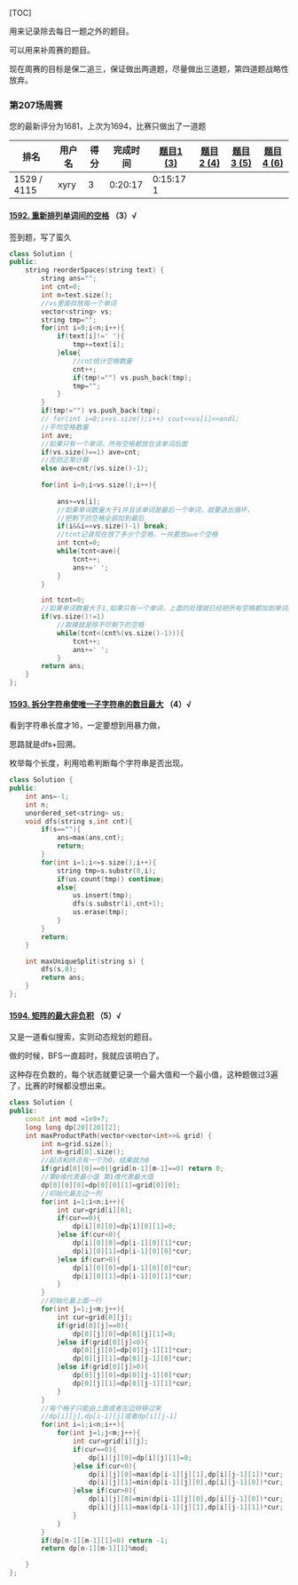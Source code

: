 [TOC]

用来记录除去每日一题之外的题目。

可以用来补周赛的题目。

现在周赛的目标是保二追三，保证做出两道题，尽量做出三道题，第四道题战略性放弃。

### 第207场周赛

您的最新评分为1681，上次为1694，比赛只做出了一道题

| 排名        | 用户名 | 得分 | 完成时间 | [题目1 (3)](https://leetcode-cn.com/contest/weekly-contest-207/problems/rearrange-spaces-between-words/) | [题目2 (4)](https://leetcode-cn.com/contest/weekly-contest-207/problems/split-a-string-into-the-max-number-of-unique-substrings/) | [题目3 (5)](https://leetcode-cn.com/contest/weekly-contest-207/problems/maximum-non-negative-product-in-a-matrix/) | [题目4 (6)](https://leetcode-cn.com/contest/weekly-contest-207/problems/minimum-cost-to-connect-two-groups-of-points/) |
| ----------- | ------ | ---- | -------- | ------------------------------------------------------------ | ------------------------------------------------------------ | ------------------------------------------------------------ | ------------------------------------------------------------ |
| 1529 / 4115 | xyry   | 3    | 0:20:17  | 0:15:17 1                                                    |                                                              |                                                              |                                                              |

#### [1592. 重新排列单词间的空格](https://leetcode-cn.com/problems/rearrange-spaces-between-words/) （3）√

签到题，写了蛮久

```c++
class Solution {
public:
    string reorderSpaces(string text) {
        string ans="";
        int cnt=0;
        int n=text.size();
        //vs里面存放每一个单词
        vector<string> vs;
        string tmp="";
        for(int i=0;i<n;i++){
            if(text[i]!=' '){
                tmp+=text[i];
            }else{
                //cnt统计空格数量
                cnt++;
                if(tmp!="") vs.push_back(tmp);
                tmp="";
            }
        }
        if(tmp!="") vs.push_back(tmp);
        // for(int i=0;i<vs.size();i++) cout<<vs[i]<<endl;
        //平均空格数量
        int ave;
        //如果只有一个单词，所有空格都放在该单词后面
        if(vs.size()==1) ave=cnt;
        //否则正常计算
        else ave=cnt/(vs.size()-1);
        
        for(int i=0;i<vs.size();i++){
            
            ans+=vs[i];
            //如果单词数量大于1并且该单词是最后一个单词，就要退出循环，
            //把剩下的空格全部加到最后
            if(i&&i==vs.size()-1) break;
            //tcnt记录现在放了多少个空格，一共要放ave个空格
            int tcnt=0;
            while(tcnt<ave){
                tcnt++;
                ans+=' ';
            }
        }

        int tcnt=0;
        //如果单词数量大于1,如果只有一个单词，上面的处理就已经把所有空格都加到单词后面了，这里处理的是除不尽的情况
        if(vs.size()!=1)
            //取模就是除不尽剩下的空格
            while(tcnt<(cnt%(vs.size()-1))){
                tcnt++;
                ans+=' ';
            }
        return ans;
    }
};
```



#### [1593. 拆分字符串使唯一子字符串的数目最大](https://leetcode-cn.com/problems/split-a-string-into-the-max-number-of-unique-substrings/)  （4）√

看到字符串长度才16，一定要想到用暴力做，

思路就是dfs+回溯。

枚举每个长度，利用哈希判断每个字符串是否出现。

```c++
class Solution {
public:
    int ans=-1;
    int n;
    unordered_set<string> us;
    void dfs(string s,int cnt){
        if(s==""){
            ans=max(ans,cnt);
            return;
        }
        for(int i=1;i<=s.size();i++){
            string tmp=s.substr(0,i);
            if(us.count(tmp)) continue;
            else{
                us.insert(tmp);
                dfs(s.substr(i),cnt+1);
                us.erase(tmp);
            }
        }
        return;
    }

    int maxUniqueSplit(string s) {
        dfs(s,0);
        return ans;
    }
};
```



#### [1594. 矩阵的最大非负积](https://leetcode-cn.com/problems/maximum-non-negative-product-in-a-matrix/) （5）√

又是一道看似搜索，实则动态规划的题目。

做的时候，BFS一直超时，我就应该明白了。

这种存在负数的，每个状态就要记录一个最大值和一个最小值，这种题做过3遍了，比赛的时候都没想出来。

```c++
class Solution {
public:
    const int mod =1e9+7;
    long long dp[20][20][2];
    int maxProductPath(vector<vector<int>>& grid) {
        int n=grid.size();
        int m=grid[0].size();
        //起点和终点有一个为0，结果就为0
        if(grid[0][0]==0||grid[n-1][m-1]==0) return 0;
        //第0维代表最小值 第1维代表最大值
        dp[0][0][0]=dp[0][0][1]=grid[0][0];
        //初始化最左边一列
        for(int i=1;i<n;i++){
            int cur=grid[i][0];
            if(cur==0){
                dp[i][0][0]=dp[i][0][1]=0;
            }else if(cur<0){
                dp[i][0][0]=dp[i-1][0][1]*cur;
                dp[i][0][1]=dp[i-1][0][0]*cur;
            }else if(cur>0){
                dp[i][0][0]=dp[i-1][0][0]*cur;
                dp[i][0][1]=dp[i-1][0][1]*cur;
            }
        }
        //初始化最上面一行
        for(int j=1;j<m;j++){
            int cur=grid[0][j];
            if(grid[0][j]==0){
                dp[0][j][0]=dp[0][j][1]=0;
            }else if(grid[0][j]<0){
                dp[0][j][0]=dp[0][j-1][1]*cur;
                dp[0][j][1]=dp[0][j-1][0]*cur;
            }else if(grid[0][j]>0){
                dp[0][j][0]=dp[0][j-1][0]*cur;
                dp[0][j][1]=dp[0][j-1][1]*cur;
            }
        }
        //每个格子只能由上面或者左边转移过来
        //dp[i][j],dp[i-1][j]或者dp[i][j-1]
        for(int i=1;i<n;i++){
            for(int j=1;j<m;j++){
                int cur=grid[i][j];
                if(cur==0){
                    dp[i][j][0]=dp[i][j][1]=0;
                }else if(cur<0){
                    dp[i][j][0]=max(dp[i-1][j][1],dp[i][j-1][1])*cur;
                    dp[i][j][1]=min(dp[i-1][j][0],dp[i][j-1][0])*cur;
                }else if(cur>0){
                    dp[i][j][0]=min(dp[i-1][j][0],dp[i][j-1][0])*cur;
                    dp[i][j][1]=max(dp[i-1][j][1],dp[i][j-1][1])*cur;
                }
            }
        }
        if(dp[n-1][m-1][1]<0) return -1;
        return dp[n-1][m-1][1]%mod;

    }
};
```


